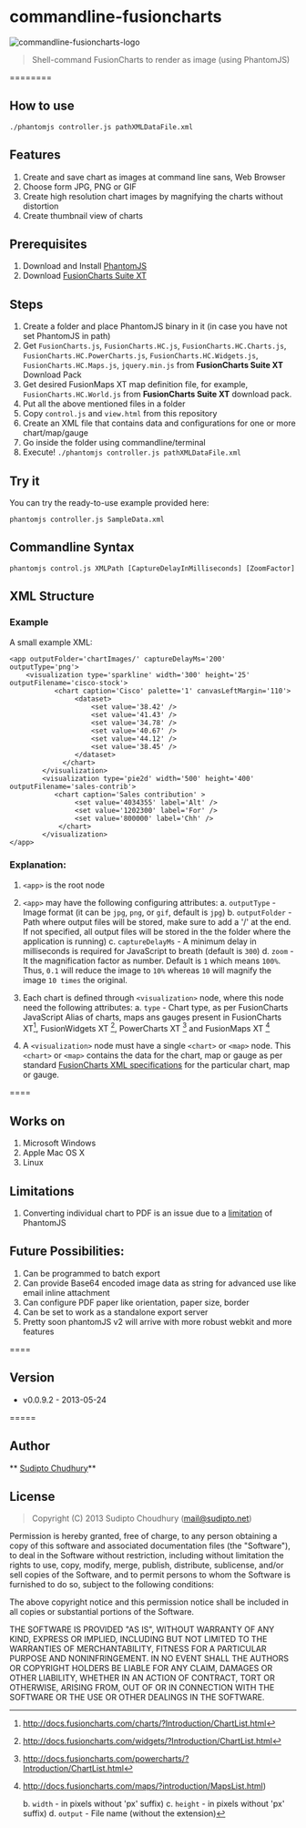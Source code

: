 commandline-fusioncharts
========================
![commandline-fusioncharts-logo](http://www.sudipto.net/play/develop/phantomjs/commandline-fusioncharts/logo.jpg)

> Shell-command FusionCharts to render as image (using PhantomJS)  

========

## How to use 

	./phantomjs controller.js pathXMLDataFile.xml
	

## Features
1. Create and save chart as images at command line sans, Web Browser
2. Choose form JPG, PNG or GIF
2. Create high resolution chart images by magnifying the charts without distortion
3. Create thumbnail view of charts



## Prerequisites

1. Download and Install [PhantomJS](http://phantomjs.org/download.html)
2. Download [FusionCharts Suite XT](http://www.fusioncharts.com/downlaod)


## Steps

1. Create a folder and place PhantomJS binary in it (in case you have not set PhantomJS in path)
1. Get `FusionCharts.js`, `FusionCharts.HC.js`, `FusionCharts.HC.Charts.js`, `FusionCharts.HC.PowerCharts.js`, `FusionCharts.HC.Widgets.js`, `FusionCharts.HC.Maps.js`, `jquery.min.js` from **FusionCharts Suite XT** Download Pack
2. Get desired FusionMaps XT map definition file, for example, `FusionCharts.HC.World.js` from **FusionCharts Suite XT** download pack.
3. Put all the above mentioned files in a folder
4. Copy `control.js` and `view.html` from this repository
5. Create an XML file that contains data and configurations for one or more chart/map/gauge
6. Go inside the folder using commandline/terminal 
7. Execute! `./phantomjs controller.js pathXMLDataFile.xml`
	

## Try it

You can try the ready-to-use example provided here:

	phantomjs controller.js SampleData.xml



## Commandline Syntax
	phantomjs control.js XMLPath [CaptureDelayInMilliseconds] [ZoomFactor]


## XML Structure

### Example
A small example XML:

	<app outputFolder='chartImages/' captureDelayMs='200' outputType='png'>
		<visualization type='sparkline' width='300' height='25' outputFilename='cisco-stock'>
        	   <chart caption='Cisco' palette='1' canvasLeftMargin='110'>
        			<dataset>
        				<set value='38.42' />
	        			<set value='41.43' />
    	    			<set value='34.78' />
        				<set value='40.67' />
        				<set value='44.12' />
        				<set value='38.45' />
 	             	</dataset>
    	         </chart>
        	</visualization>
			<visualization type='pie2d' width='500' height='400' outputFilename='sales-contrib'>
        	   <chart caption='Sales contribution' >
        			<set value='4034355' label='Alt' />
        			<set value='1202300' label='For' />
        			<set value='800000' label='Chh' />
             	</chart>
        	</visualization>
	</app>

### Explanation:

1. `<app>` is the root node
2. `<app>` may have the following configuring attributes:
      a. `outputType` - Image format (it can be `jpg`, `png`, or `gif`, default is `jpg`)
      b. `outputFolder` - Path where output files will be stored, make sure to add a '/' at the end. If not specified, all output files will be stored in the the folder where the application is running)
      c. `captureDelayMs` - A minimum delay in milliseconds is required for JavaScript to breath (default is `300`)
      d. `zoom` - It the magnification factor as number. Default is `1` which means `100%`. Thus, `0.1` will reduce the image to `10%` whereas `10` will magnify the image `10 times` the original.

3. Each chart is defined through `<visualization>` node, where this node need the following attributes: 
    a. `type` - Chart type, as per FusionCharts JavaScript Alias of charts, maps ans gauges present in  FusionCharts XT[^1], FusionWidgets XT [^2], PowerCharts XT [^3] and FusionMaps XT [^4]
    
[^1]: http://docs.fusioncharts.com/charts/?Introduction/ChartList.html

[^2]: http://docs.fusioncharts.com/widgets/?Introduction/ChartList.html

[^3]: http://docs.fusioncharts.com/powercharts/?Introduction/ChartList.html

[^4]: http://docs.fusioncharts.com/maps/?introduction/MapsList.html)
        
    b. `width` - in pixels without 'px' suffix)
    c. `height` - in pixels without 'px' suffix)
    d. `output`  - File name (without the extension)


4. A `<visualization>` node must have a single `<chart>` or `<map>` node. This `<chart>` or `<map>` contains the data for the chart, map or gauge as per standard [FusionCharts XML specifications](http://docs.fusioncharts.com/) for the particular chart, map or gauge.


====

## Works on 
1. Microsoft Windows 
2. Apple Mac OS X
3. Linux


## Limitations
1. Converting individual chart to PDF is an issue due to a [limitation](https://github.com/ariya/phantomjs/issues/10465) of PhantomJS


## Future Possibilities:

1. Can be programmed to batch export
6. Can provide Base64 encoded image data as string for advanced use like email inline attachment
7. Can configure PDF paper like orientation, paper size, border
8. Can be set to work as a standalone export server 
9. Pretty soon phantomJS v2 will arrive with more robust webkit and more features

====

## Version
* v0.0.9.2 - 2013-05-24

=====

## Author
** [Sudipto Chudhury](example@example.com)**


## License
> Copyright (C) 2013 Sudipto Choudhury (mail@sudipto.net)

Permission is hereby granted, free of charge, to any person obtaining a copy of this software and associated documentation files (the "Software"), to deal in the Software without restriction, including without limitation the rights to use, copy, modify, merge, publish, distribute, sublicense, and/or sell copies of the Software, and to permit persons to whom the Software is furnished to do so, subject to the following conditions:

The above copyright notice and this permission notice shall be included in all copies or substantial portions of the Software.

THE SOFTWARE IS PROVIDED "AS IS", WITHOUT WARRANTY OF ANY KIND, EXPRESS OR IMPLIED, INCLUDING BUT NOT LIMITED TO THE WARRANTIES OF MERCHANTABILITY, FITNESS FOR A PARTICULAR PURPOSE AND NONINFRINGEMENT. IN NO EVENT SHALL THE AUTHORS OR COPYRIGHT HOLDERS BE LIABLE FOR ANY CLAIM, DAMAGES OR OTHER LIABILITY, WHETHER IN AN ACTION OF CONTRACT, TORT OR OTHERWISE, ARISING FROM, OUT OF OR IN CONNECTION WITH THE SOFTWARE OR THE USE OR OTHER DEALINGS IN THE SOFTWARE.




